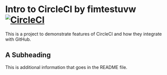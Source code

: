 # Intro to CircleCI by fimtestuvw [![CircleCI](https://circleci.com/gh/fimtestuvw/circleci-intro.svg?style=svg)](https://circleci.com/gh/fimtestuvw/circleci-intro)

This is a project to demonstrate features of CircleCI and how they integrate with GitHub.

## A Subheading

This is additional information that goes in the README file.

